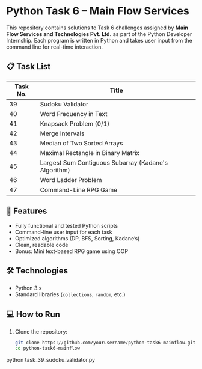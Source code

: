 # Python Task 6 – Main Flow Services

This repository contains solutions to Task 6 challenges assigned by **Main Flow Services and Technologies Pvt. Ltd.** as part of the Python Developer Internship. Each program is written in Python and takes user input from the command line for real-time interaction.

## 📋 Task List

| Task No. | Title |
|----------|-------|
| 39 | Sudoku Validator |
| 40 | Word Frequency in Text |
| 41 | Knapsack Problem (0/1) |
| 42 | Merge Intervals |
| 43 | Median of Two Sorted Arrays |
| 44 | Maximal Rectangle in Binary Matrix |
| 45 | Largest Sum Contiguous Subarray (Kadane's Algorithm) |
| 46 | Word Ladder Problem |
| 47 | Command-Line RPG Game |

## 📌 Features

- Fully functional and tested Python scripts
- Command-line user input for each task
- Optimized algorithms (DP, BFS, Sorting, Kadane’s)
- Clean, readable code
- Bonus: Mini text-based RPG game using OOP

## 🛠️ Technologies

- Python 3.x
- Standard libraries (`collections`, `random`, etc.)

## 💻 How to Run

1. Clone the repository:
   ```bash
   git clone https://github.com/yourusername/python-task6-mainflow.git
   cd python-task6-mainflow
python task_39_sudoku_validator.py
